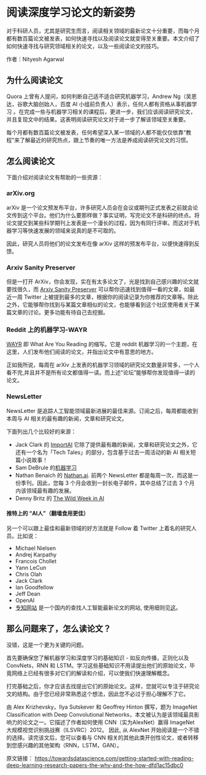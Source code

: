 # 阅读深度学习论文的新姿势

对于科研人员，尤其是研究生而言，阅读相关领域的最新论文十分重要，而每个月都有数百篇论文被发表，如何快速寻找以及阅读论文就变得至关重要。本文介绍了如何快速寻找与研究领域相关的论文，以及一些阅读论文的技巧。

作者｜Nityesh Agarwal

## 为什么阅读论文

Quora 上曾有人提问，如何判断自己适不适合研究机器学习，Andrew Ng（吴恩达，谷歌大脑创始人，百度 AI 小组前负责人）表示，任何人都有资格从事机器学习 。在完成一些与机器学习相关的课程后，更进一步，我们应该阅读研究论文，并且复现文中的结果。这表明阅读研究论文对于进一步了解该领域至关重要。

每个月都有数百篇论文被发表，任何希望深入某一领域的人都不能仅仅依靠“教程"来了解最近的研究热点，跟上节奏的唯一方法是养成阅读研究论文的习惯。

## 怎么阅读论文

下面介绍对阅读论文有帮助的一些资源：

### arXiv.org

arXiv 是一个论文预发布平台，许多研究人员会在会议或期刊正式发表之前就会论文传到这个平台。他们为什么要那样做？事实证明，写完论文不是科研的终点。将论文提交到某些科学期刊上发表是一个漫长的过程，因为有同行评审。而这对于机器学习等快速发展的领域来说真的是不可取的。

因此，研究人员将他们的论文发布在像 arXiv 这样的预发布平台，以便快速得到反馈。

### Arxiv Sanity Preserver

但是一打开 ArXiv，你会发现，实在有太多论文了，光是找到自己感兴趣的论文就要找很久，而 [Arxiv Sanity Preserver](http://www.arxiv-sanity.com/) 可以帮你迅速找到值得一看的文章，如最近一周 Twitter 上被提到最多的文章，根据你的阅读记录为你推荐的文章等。除此之外，它能够帮你找到与某篇文章相似的论文，也能够看到这个社区使用者关于某篇文章的讨论。更多功能有待自己去挖掘。

### Reddit 上的机器学习-WAYR

[WAYR](https://www.reddit.com/r/MachineLearning/comments/807ex4/d_machine_learning_wayr_what_are_you_reading_week/) 即 What Are You Reading 的缩写。它是 reddit 机器学习的一个主题，在这里，人们发布他们阅读的论文，并指出论文中有意思的地方。

正如我所说，每周在 arXiv 上发表的机器学习领域的研究论文数量非常多，一个人看不完,并且并不是所有论文都值得一读。而上述“论坛”能够帮你发现值得一读的论文。

### NewsLetter

NewsLetter 是追踪人工智能领域最新进展的最佳来源。订阅之后，每周都能收到本周与 AI 相关的最有趣的新闻，文章和研究论文。

下面列出几个比较好的来源：

- Jack Clark 的 [ImportAI](https://jack-clark.net/) 它除了提供最有趣的新闻，文章和研究论文之外，它还有一个名为「Tech Tales」的部分，包含基于过去一周活动的新 AI 相关短篇小说故事！
- Sam DeBrule 的[机器学习](https://jack-clark.net/)
- Nathan Benaich 的 [Nathan.ai](https://www.getrevue.co/profile/nathanbenaich).
前两个 NewsLetter 都是每周一次，而这是一份季刊。因此，您每 3 个月会收到一封长电子邮件，其中总结了过去 3 个月内该领域最有趣的发展。
- Denny Britz 的 [The Wild Week in AI](https://www.getrevue.co/profile/wildml)

#### 推特上的 “AI人”（翻墙食用更佳）

另一个可以跟上最佳和最新领域的好方法就是 Follow 着 Twitter 上着名的研究人员。比如说：

- Michael Nielsen
- Andrej Karpathy
- Francois Chollet
- Yann LeCun
- Chris Olah
- Jack Clark
- Ian Goodfellow
- Jeff Dean
- OpenAI
- [专知网站](http://www.zhuanzhi.ai) 是一个国内的查找人工智能最新论文的网站, 使用细则见[这](https://mp.weixin.qq.com/s?__biz=MzU2OTA0NzE2NA==&mid=2247491606&idx=5&sn=dddef785f5ca3482698de490e9e8e358&scene=21#wechat_redirect)。

## 那么问题来了，怎么读论文？

没错，这是一个更为关键的问题。

首先要确保您了解机器学习和深度学习的基础知识 - 如反向传播，正则化以及 ConvNets，RNN 和 LSTM。学习这些基础知识不用读提出他们的原始论文，毕竟网络上已经有很多对它们的解读和介绍，可以使我们快速理解概念。

打完基础之后，你才应该去找提出它们的原始论文。这样，您就可以专注于研究论文的结构。由于您已经非常熟悉这个想法，因此您不必过于担心理解不了它。

由 Alex Krizhevsky，Ilya Sutskever 和 Geoffrey Hinton 撰写，题为 ImageNet Classification with Deep Convolutional Networks，本文被认为是该领域最具影响力的论文之一。它描述了作者如何使用 CNN（实为AlexNet）赢得 ImageNet 大规模视觉识别挑战赛（ILSVRC）2012。
因此, 从 AlexNet 开始阅读是一个不错的选择。读完该文后，您可以查看与 CNN 相关的其他此类开创性论文，或者转移到您感兴趣的其他架构（RNN，LSTM，GAN）。

原文链接：
https://towardsdatascience.com/getting-started-with-reading-deep-learning-research-papers-the-why-and-the-how-dfd1ac15dbc0
